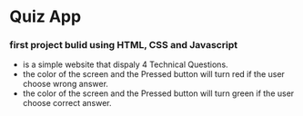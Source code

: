 # Quiz App
### first project bulid using HTML, CSS and Javascript 
 - is a simple website that dispaly 4 Technical Questions.
 - the color of the screen and the Pressed button will turn red if the user choose wrong answer.
 - the color of the screen and the Pressed button will turn green if the user choose correct answer.



